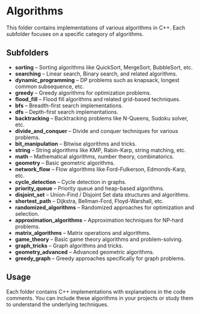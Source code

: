 # Algorithms

This folder contains implementations of various algorithms in C++. Each subfolder focuses on a specific category of algorithms.

## Subfolders

- **sorting** – Sorting algorithms like QuickSort, MergeSort, BubbleSort, etc.  
- **searching** – Linear search, Binary search, and related algorithms.  
- **dynamic_programming** – DP problems such as knapsack, longest common subsequence, etc.  
- **greedy** – Greedy algorithms for optimization problems.  
- **flood_fill** – Flood fill algorithms and related grid-based techniques.  
- **bfs** – Breadth-first search implementations.  
- **dfs** – Depth-first search implementations.  
- **backtracking** – Backtracking problems like N-Queens, Sudoku solver, etc.  
- **divide_and_conquer** – Divide and conquer techniques for various problems.  
- **bit_manipulation** – Bitwise algorithms and tricks.  
- **string** – String algorithms like KMP, Rabin-Karp, string matching, etc.  
- **math** – Mathematical algorithms, number theory, combinatorics.  
- **geometry** – Basic geometric algorithms.  
- **network_flow** – Flow algorithms like Ford-Fulkerson, Edmonds-Karp, etc.  
- **cycle_detection** – Cycle detection in graphs.  
- **priority_queue** – Priority queue and heap-based algorithms.  
- **disjoint_set** – Union-Find / Disjoint Set data structures and algorithms.  
- **shortest_path** – Dijkstra, Bellman-Ford, Floyd-Warshall, etc.  
- **randomized_algorithms** – Randomized approaches for optimization and selection.  
- **approximation_algorithms** – Approximation techniques for NP-hard problems.  
- **matrix_algorithms** – Matrix operations and algorithms.  
- **game_theory** – Basic game theory algorithms and problem-solving.  
- **graph_tricks** – Graph algorithms and tricks.  
- **geometry_advanced** – Advanced geometric algorithms.  
- **greedy_graph** – Greedy approaches specifically for graph problems.

## Usage

Each folder contains C++ implementations with explanations in the code comments. You can include these algorithms in your projects or study them to understand the underlying techniques.

